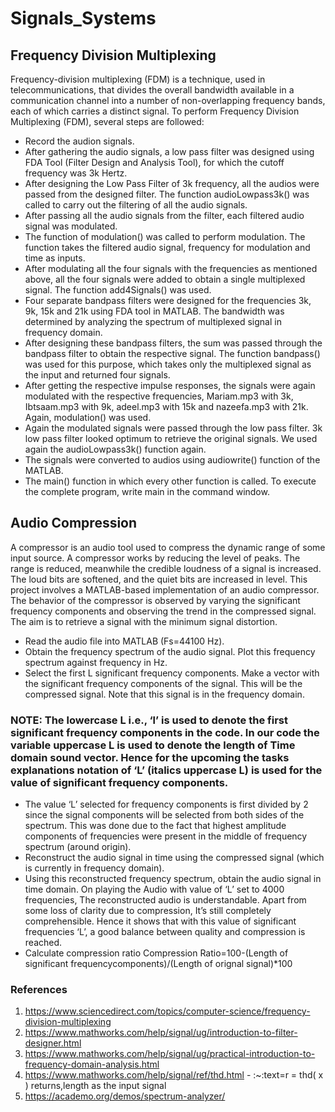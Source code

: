 # Signals_Systems
## Frequency Division Multiplexing
Frequency-division multiplexing (FDM) is a technique, used in telecommunications, that divides the overall bandwidth available in a communication channel into a number of non-overlapping frequency bands, each of which carries a distinct signal.
To perform Frequency Division Multiplexing (FDM), several steps are followed:
- Record the audion signals.
- After gathering the audio signals, a low pass filter was designed using FDA Tool (Filter Design and Analysis Tool), for which the cutoff frequency was 3k Hertz.
- After designing the Low Pass Filter of 3k frequency, all the audios were passed from the designed filter. The function audioLowpass3k() was called to carry out the filtering of all the audio signals.
- After passing all the audio signals from the filter, each filtered audio signal was modulated.
- The function of modulation() was called to perform modulation. The function takes the filtered audio signal, frequency for modulation and time as inputs.
- After modulating all the four signals with the frequencies as mentioned above, all the four signals were added to obtain a single multiplexed signal. The function add4Signals() was used. 
- Four separate bandpass filters were designed for the frequencies 3k, 9k, 15k and 21k using FDA tool in MATLAB. The bandwidth was determined by analyzing the spectrum of multiplexed signal in frequency domain. 
- After designing these bandpass filters, the sum was passed through the bandpass filter to obtain the respective signal. The function bandpass()  was used for this purpose, which takes only the multiplexed signal as the input and returned four signals. 
- After getting the respective impulse responses, the signals were again modulated with the respective frequencies, Mariam.mp3 with 3k, Ibtsaam.mp3 with 9k, adeel.mp3 with 15k and nazeefa.mp3 with 21k. Again, modulation() was used. 
- Again the modulated signals were passed through the low pass filter. 3k low pass filter looked optimum to retrieve the original signals. We used again the audioLowpass3k() function again. 
- The signals were converted to audios using audiowrite() function of the MATLAB.
- The main() function in which every other function is called. To execute the complete program, write main in the command window. 

## Audio Compression
A compressor is an audio tool used to compress the dynamic range of some input source. A compressor works by reducing the level of peaks. The range is reduced, meanwhile the credible loudness of a signal is increased. The loud bits are softened, and the quiet bits are increased in level. 
This project involves a MATLAB-based implementation of an audio compressor. The behavior of the compressor is observed by varying the significant frequency components and observing the trend in the compressed signal. The aim is to retrieve a signal with the minimum signal distortion.
- Read the audio file into MATLAB (Fs=44100 Hz).
- Obtain the frequency spectrum of the audio signal. Plot this frequency spectrum against frequency in Hz.
- Select the first L significant frequency components. Make a vector with the significant frequency components of the signal. This will be the compressed signal. Note that this signal is in the frequency domain.
### NOTE: The lowercase L i.e., ‘l’ is used to denote the first significant frequency components in the code. In our code the variable uppercase L is used to denote the length of Time domain sound vector. Hence for the upcoming the tasks explanations notation of ‘L’ (italics uppercase L) is used for the value of significant frequency components.
- The value ‘L’ selected for frequency components is first divided by 2 since the signal components will be selected from both sides of the spectrum. This was done due to the fact that highest amplitude components of frequencies were present in the middle of frequency spectrum (around origin). 
- Reconstruct the audio signal in time using the compressed signal (which is currently in frequency domain).
- Using this reconstructed frequency spectrum, obtain the audio signal in time domain.
On playing the Audio with value of ‘L’ set to 4000 frequencies, The reconstructed audio is understandable. Apart from some loss of clarity due to compression, It’s still completely comprehensible. Hence it shows that with this value of significant frequencies ‘L’, a good balance between quality and compression is reached.
- Calculate compression ratio
Compression Ratio=100-(Length of significant frequencycomponents)/(Length of orignal signal)*100
### References
1.	https://www.sciencedirect.com/topics/computer-science/frequency-division-multiplexing
2.	https://www.mathworks.com/help/signal/ug/introduction-to-filter-designer.html
3.	https://www.mathworks.com/help/signal/ug/practical-introduction-to-frequency-domain-analysis.html
4.	https://www.mathworks.com/help/signal/ref/thd.html - :~:text=r = thd( x ) returns,length as the input signal
5.	https://academo.org/demos/spectrum-analyzer/
